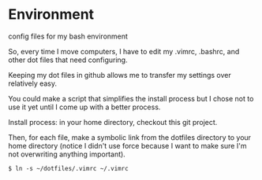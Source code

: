 # Environment
config files for my bash environment

So, every time I move computers, I have to edit my .vimrc, .bashrc, and other dot files that need configuring.

Keeping my dot files in github allows me to transfer my settings over relatively easy.

You could make a script that simplifies the install process but I chose not to use it yet until I come up with a better process.

Install process:
in your home directory, checkout this git project.

Then, for each file, make a symbolic link from the dotfiles directory to your home directory (notice I didn't use force because I want to make sure I'm not overwriting anything important).

```
$ ln -s ~/dotfiles/.vimrc ~/.vimrc
```

